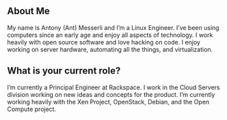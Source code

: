 ## About Me

My name is Antony (Ant) Messerli and I’m a Linux Engineer. I’ve been using computers since an early age and enjoy all aspects of technology. I work heavily with open source software and love hacking on code. I enjoy working on server hardware, automating all the things, and virtualization.

## What is your current role?

I’m currently a Principal Engineer at Rackspace. I work in the Cloud Servers division working on new ideas and concepts for the product. I’m currently working heavily with the Xen Project, OpenStack, Debian, and the Open Compute project.

